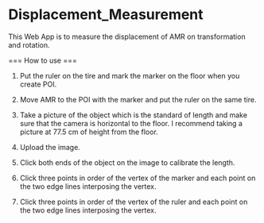 # Displacement_Measurement

This Web App is to measure the displacement of AMR on transformation and rotation.

=== How to use ===

1. Put the ruler on the tire and mark the marker on the floor when you create POI.

2. Move AMR to the POI with the marker and put the ruler on the same tire.

3. Take a picture of the object which is the standard of length and make sure that the camera is horizontal to the floor.
   I recommend taking a picture at 77.5 cm of height from the floor.

5. Upload the image.

6. Click both ends of the object on the image to calibrate the length.

7. Click three points in order of the vertex of the marker and each point on the two edge lines interposing the vertex.

8. Click three points in order of the vertex of the ruler and each point on the two edge lines interposing the vertex.
